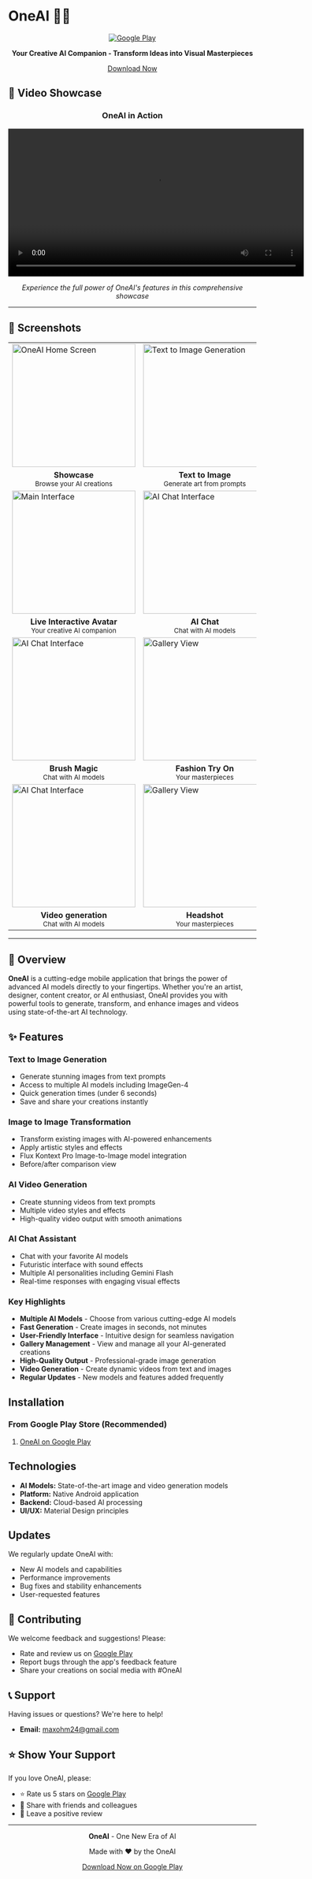 # OneAI 🎨✨

<div align="center">
  

  
  [![Google Play](https://img.shields.io/badge/Google_Play-Download-green?style=for-the-badge&logo=google-play&logoColor=white)](https://play.google.com/store/apps/details?id=max.ohm.oneai)

  
  **Your Creative AI Companion - Transform Ideas into Visual Masterpieces**
  
  [Download Now](https://play.google.com/store/apps/details?id=max.ohm.oneai) 
  
</div>

## 🎥 Video Showcase

<div align="center">
  
### OneAI in Action

<video width="600" controls>
  <source src="https://github.com/maxohm1/OneAI-ScreenShot/raw/main/Oneai%20video%20showcase.mp4" type="video/mp4">
  <p>Your browser does not support the video tag. <a href="https://github.com/maxohm1/OneAI-ScreenShot/blob/main/Oneai%20video%20showcase.mp4">Click here to view the video</a></p>
</video>

*Experience the full power of OneAI's features in this comprehensive showcase*

</div>

---

## 📱 Screenshots

<div align="center">

<table>
  <tr>
    <td><img src="https://github.com/maxohm1/OneAI-ScreenShot/blob/main/oneai%20showcase.png" width="250" alt="OneAI Home Screen"></td>
    <td><img src="https://github.com/maxohm1/OneAI-ScreenShot/blob/main/realistic.png" width="250" alt="Text to Image Generation"></td>
    <td><img src="https://github.com/maxohm1/OneAI-ScreenShot/blob/main/tranform%20photo.png" width="250" alt="Image Transformation"></td>
  </tr>
  <tr>
    <td align="center"><b>Showcase</b><br><sub>Browse your AI creations</sub></td>
    <td align="center"><b>Text to Image</b><br><sub>Generate art from prompts</sub></td>
    <td align="center"><b>Image Transform</b><br><sub>AI-powered editing</sub></td>
  </tr>
  <tr>
    <td><img src="https://github.com/maxohm1/OneAI-ScreenShot/blob/main/Avatar.png" width="250" alt="Main Interface"></td>
    <td><img src="https://raw.githubusercontent.com/maxohm1/OneAI-ScreenShot/main/ai_chat.jpg" width="250" alt="AI Chat Interface"></td>
    <td><img src="https://github.com/maxohm1/OneAI-ScreenShot/blob/main/sketch.png" width="250" alt="Gallery View"></td>
  </tr>
  <tr>
    <td align="center"><b>Live Interactive Avatar</b><br><sub>Your creative AI companion</sub></td>
    <td align="center"><b>AI Chat</b><br><sub>Chat with AI models</sub></td>
    <td align="center"><b>Sketch to real image</b><br><sub>Your masterpieces</sub></td>
  </tr>
    <tr>
    <td><img src="https://github.com/maxohm1/OneAI-ScreenShot/blob/main/inpaint.png" width="250" alt="AI Chat Interface"></td>
    <td><img src="https://github.com/maxohm1/OneAI-ScreenShot/blob/main/try%20(1).png" width="250" alt="Gallery View"></td>
    <td><img src="https://github.com/maxohm1/OneAI-ScreenShot/blob/main/try(2).png" width="250" alt="Gallery View"></td>
  </tr>
  <tr>
    <td align="center"><b>Brush Magic</b><br><sub>Chat with AI models</sub></td>
    <td align="center"><b>Fashion Try On</b><br><sub>Your masterpieces</sub></td>
   <td align="center"><b>Fashion Try On</b><br><sub>Your masterpieces</sub></td>
  </tr>
    </tr>
    <tr>
    <td><img src="https://github.com/maxohm1/OneAI-ScreenShot/blob/main/video%20show.png" width="250" alt="AI Chat Interface"></td>
    <td><img src="https://github.com/maxohm1/OneAI-ScreenShot/blob/main/head.png" width="250" alt="Gallery View"></td>
    <td><img src="https://github.com/maxohm1/OneAI-ScreenShot/blob/main/ghibli.png" width="250" alt="Gallery View"></td>
  </tr>
  <tr>
    <td align="center"><b>Video generation</b><br><sub>Chat with AI models</sub></td>
    <td align="center"><b>Headshot</b><br><sub>Your masterpieces</sub></td>
   <td align="center"><b>Ghibli</b><br><sub>Your masterpieces</sub></td>
  </tr>
</table>

</div>

---

## 🌟 Overview

**OneAI** is a cutting-edge mobile application that brings the power of advanced AI models directly to your fingertips. Whether you're an artist, designer, content creator, or AI enthusiast, OneAI provides you with powerful tools to generate, transform, and enhance images and videos using state-of-the-art AI technology.

## ✨ Features

###  **Text to Image Generation**
- Generate stunning images from text prompts
- Access to multiple AI models including ImageGen-4
- Quick generation times (under 6 seconds)
- Save and share your creations instantly

###  **Image to Image Transformation**
- Transform existing images with AI-powered enhancements
- Apply artistic styles and effects
- Flux Kontext Pro Image-to-Image model integration
- Before/after comparison view

###  **AI Video Generation**
- Create stunning videos from text prompts
- Multiple video styles and effects
- High-quality video output with smooth animations

###  **AI Chat Assistant**
- Chat with your favorite AI models
- Futuristic interface with sound effects
- Multiple AI personalities including Gemini Flash
- Real-time responses with engaging visual effects

###  **Key Highlights**
-  **Multiple AI Models** - Choose from various cutting-edge AI models
-  **Fast Generation** - Create images in seconds, not minutes
-  **User-Friendly Interface** - Intuitive design for seamless navigation
-  **Gallery Management** - View and manage all your AI-generated creations
-  **High-Quality Output** - Professional-grade image generation
-  **Video Generation** - Create dynamic videos from text and images
-  **Regular Updates** - New models and features added frequently

##  Installation

### From Google Play Store (Recommended)
1. [OneAI on Google Play](https://play.google.com/store/apps/details?id=max.ohm.oneai)


##  Technologies

- **AI Models:** State-of-the-art image and video generation models
- **Platform:** Native Android application
- **Backend:** Cloud-based AI processing
- **UI/UX:** Material Design principles


##  Updates

We regularly update OneAI with:
- New AI models and capabilities
- Performance improvements
- Bug fixes and stability enhancements
- User-requested features

## 🤝 Contributing

We welcome feedback and suggestions! Please:
- Rate and review us on [Google Play](https://play.google.com/store/apps/details?id=max.ohm.oneai)
- Report bugs through the app's feedback feature
- Share your creations on social media with #OneAI

## 📞 Support

Having issues or questions? We're here to help!
- **Email:** maxohm24@gmail.com



## ⭐ Show Your Support

If you love OneAI, please:
- ⭐ Rate us 5 stars on [Google Play](https://play.google.com/store/apps/details?id=max.ohm.oneai)
- 📣 Share with friends and colleagues
- 💬 Leave a positive review

---

<div align="center">
  
  **OneAI** - One New Era of AI
  
  Made with ❤️ by the OneAI
  
  [Download Now on Google Play](https://play.google.com/store/apps/details?id=max.ohm.oneai)
  
</div>
